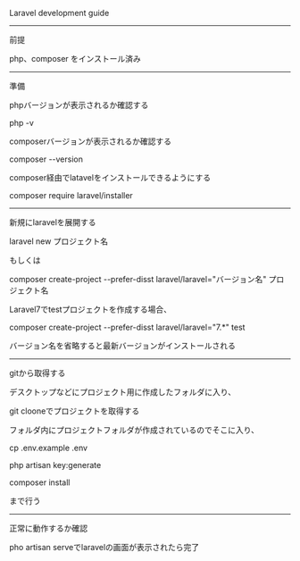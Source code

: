Laravel development guide

________________________________

前提

php、composer をインストール済み

____________________________________________________

準備

phpバージョンが表示されるか確認する

php -v 

composerバージョンが表示されるか確認する

composer --version

composer経由でlatavelをインストールできるようにする

composer require laravel/installer

________________________________________________________________________________

新規にlaravelを展開する

laravel new プロジェクト名

もしくは

composer create-project --prefer-disst laravel/laravel="バージョン名" プロジェクト名

Laravel7でtestプロジェクトを作成する場合、

composer create-project --prefer-disst laravel/laravel="7.*" test

バージョン名を省略すると最新バージョンがインストールされる

_____________________________________________________________________________________

gitから取得する

デスクトップなどにプロジェクト用に作成したフォルダに入り、

git clooneでプロジェクトを取得する

フォルダ内にプロジェクトフォルダが作成されているのでそこに入り、

cp .env.example .env

php artisan key:generate

composer install

まで行う

________________________________________________________________________

正常に動作するか確認

pho artisan serveでlaravelの画面が表示されたら完了
